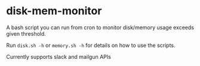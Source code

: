 # disk-mem-monitor
A bash script you can run from cron to monitor disk/memory usage exceeds given threshold.

Run `disk.sh -h` or `memory.sh -h` for details on how to use the scripts.

Currently supports slack and mailgun APIs
